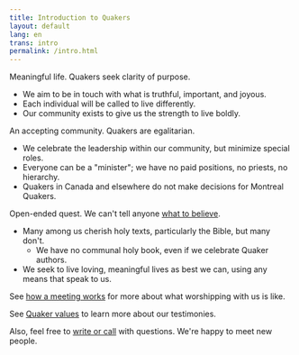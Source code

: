 ```yaml
---
title: Introduction to Quakers
layout: default
lang: en
trans: intro
permalink: /intro.html
---
```

<i class="fab fa-fly fa-fw fa-2x color-1-light-text"></i> Meaningful life. Quakers seek clarity of purpose.
  * <i class="fab fa-gratipay fa-fw color-1-dark-text"></i> We aim to be in touch with what is truthful, important, and joyous. 
  * <i class="fas fa-bullseye fa-fw color-1-dark-text"></i> Each individual will be called to live differently. 
  * <i class="fas fa-swimming-pool fa-fw color-1-dark-text"></i> Our community exists to give us the strength to live boldly.

<i class="fas fa-arrows-alt-h fa-fw fa-2x color-1-text"></i> An accepting community. Quakers are egalitarian.
  * <i class="fas fa-cubes fa-fw color-1-light-text"></i> We celebrate the leadership within our community, but minimize special roles. 
  * <i class="fas fa-chess-bishop fa-fw color-1-light-text"></i> Everyone can be a "minister"; we have no paid positions, no priests, no hierarchy.
  * <i class="fas fa-building fa-fw color-1-light-text"></i> Quakers in Canada and elsewhere do not make decisions for Montreal Quakers.

<i class="fas fa-road fa-fw fa-2x color-1-dark-text"></i> Open-ended quest. We can't tell anyone [what to believe](/testimonies.html). 
  * <i class="fas fa-book fa-fw color-1-text"></i> Many among us cherish holy texts, particularly the Bible, but many don't.
     * We have no communal holy book, even if we celebrate Quaker authors.
  * <i class="fas fa-globe-americas fa-fw color-1-text"></i> We seek to live loving, meaningful lives as best we can, using any means that speak to us.

See [how a meeting works](/about.html) for more about what worshipping with us is like.

See [Quaker values](/testimonies.html) to learn more about our testimonies.

Also, feel free to [write or call](/contact.html) with questions. We're happy to meet new people.
